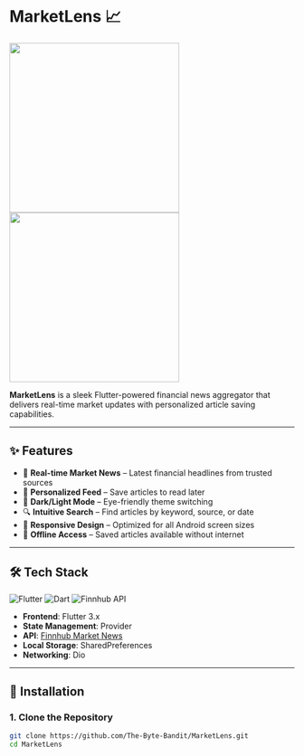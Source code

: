 # MarketLens 📈

<img src="assets/screenshot/screenshot_1.jpg" width="300"/>
<img src="assets/screenshot/screenshot_2.jpg" width="300"/>

**MarketLens** is a sleek Flutter-powered financial news aggregator that delivers real-time market updates with personalized article saving capabilities.

---

## ✨ Features

- 📡 **Real-time Market News** – Latest financial headlines from trusted sources
- 🔖 **Personalized Feed** – Save articles to read later
- 🌙 **Dark/Light Mode** – Eye-friendly theme switching
- 🔍 **Intuitive Search** – Find articles by keyword, source, or date
- 📱 **Responsive Design** – Optimized for all Android screen sizes
- 📴 **Offline Access** – Saved articles available without internet

---

## 🛠️ Tech Stack

![Flutter](https://img.shields.io/badge/Flutter-02569B?style=for-the-badge&logo=flutter&logoColor=white)
![Dart](https://img.shields.io/badge/Dart-0175C2?style=for-the-badge&logo=dart&logoColor=white)
![Finnhub API](https://img.shields.io/badge/Finnhub-6DB33F?style=for-the-badge&logo=virustotal&logoColor=white)

- **Frontend**: Flutter 3.x
- **State Management**: Provider
- **API**: [Finnhub Market News](https://finnhub.io/)
- **Local Storage**: SharedPreferences
- **Networking**: Dio

---

## 🚀 Installation

### 1. Clone the Repository

```bash
git clone https://github.com/The-Byte-Bandit/MarketLens.git
cd MarketLens
```
